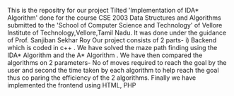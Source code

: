This is the repositry for our project Tilted 'Implementation of IDA* Algorithm' done for the course CSE 2003 Data Structures and Algorithms submitted to 
the 'School of Computer Science and Technology' of Vellore Institute of Technology,Vellore,Tamil Nadu.
It was done under the guidance of Prof. Sanjiban Sekhar Roy
Our project consists of 2 parts- i) Backend which is coded in c++ . We have solved the maze path finding using the IDA* Algorithm and the A* Algorithm . We have then compared the  algorithms on 2 parameters- No of moves required to reach the  goal by the user and second the time taken by each algorithm to help reach the goal thus co paring the efficiency of the 2 algorithms.
Finally we have implemented the frontend using HTML, PHP 


